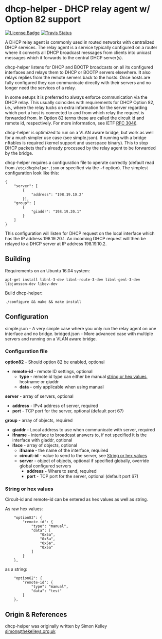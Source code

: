 dhcp-helper - DHCP relay agent w/ Option 82 support
===================================================
[![License Badge][]][License] [![Travis Status][]][Travis]

A DHCP relay agent is commonly used in routed networks with centralized
DHCP services.  The relay agent is a service typically configured on a
router where it converts all DHCP broadcast messages from clients into
unicast messages which it forwards to the central DHCP server(s).

dhcp-helper listens for DHCP and BOOTP broadcasts on all its configured
interfaces and relays them to DHCP or BOOTP servers elsewhere.  It also
relays replies from the remote servers back to the hosts.  Once hosts
are fully configured they can communicate directly with their servers
and no longer need the services of a relay.

In some setups it is preferred to always enforce communication via the
DHCP relay.  This usually coincides with requirements for DHCP Option
82, i.e., where the relay tucks on extra information for the server
regarding which port a host is connected to and from which relay the
request is forwarded from.  In Option 82 terms these are called the
circuit id and remote id, respectively.  For more information, see IETF
[RFC 3046](https://tools.ietf.org/html/rfc3046).

dhcp-helper is optimized to run on a VLAN aware bridge, but work as well
for a much simpler use case (see simple.json). If running with a bridge
nftables is required (kernel support and userspace binary). This to stop
DHCP packets that's already processed by the relay agent to be forwarded
by the bridge.

dhcp-helper requires a configuration file to operate correctly (default
read from `/etc/dhcphelper.json` or specified via the `-f`
option). The simplest configuration look like this:

```
{
    "server": [
        {
            "address": "198.19.10.2"
        }],
    "group": [
        {
            "giaddr": "198.19.20.1"
        }
    ]
}
```

This configuration will listen for DHCP request on the local interface
which has the IP address 198.19.20.1. An incoming DHCP request will
then be relayed to a DHCP server at IP address 198.19.10.2.


Building
--------

Requirements on an Ubuntu 16.04 system:
```
apt-get install libnl-3-dev libnl-route-3-dev libnl-genl-3-dev libjansson-dev libev-dev
```
Build dhcp-helper:
```
./configure && make && make install
```


Configuration
-------------

simple.json - A very simple case where you only run the relay agent on one interface and no bridge.
bridged.json - More advanced case with multiple servers and running on a VLAN aware bridge.

### Configuration file
**option82** - Should option 82 be enabled, optional
  * **remote-id** - remote ID settings, optional
    * **type** - remote id type can either be manual [string or hex values](#string-or-hex-values), hostname or giaddr
    * **data** - only applicable when using manual

**server** - array of servers, optional
  * **address** - IPv4 address of server, required
  * **port** - TCP port for the server, optional (default port 67)

**group** - array of objects, required
  * **giaddr** - Local address to use when communicate with server, required
  * **ifname** - interface to broadcast answers to, if not specified it is the interface with giaddr, optional
  * **iface** - array of objects, optional
    * **ifname** - the name of the interface, required
    * **circuit-id** - value to send to the server, see [String or hex values](#string-or-hex-values)
    * **server** - object of objects, optional if specified globally, override global configured servers
        * **address** - Where to send, required
        * **port** - TCP port for the server, optional (default port 67)

### String or hex values
Circuit-id and remote-id can be entered as hex values as well as string.

As raw hex values:
```
    "option82": {
        "remote-id": {
            "type": "manual",
            "data": [
                "0x5a",
                "0x5a",
                "0x5a",
                "0x5a"
            ]
        }
    },
```
as a string:
```
    "option82": {
        "remote-id": {
            "type": "manual",
            "data": "test"
        }
    },
```


Origin & References
-------------------

dhcp-helper was originally written by Simon Kelley <simon@thekelleys.org.uk>


[License]:         https://en.wikipedia.org/wiki/GPL_license
[License Badge]:   https://img.shields.io/badge/License-GPL%20v2-blue.svg
[Travis]:          https://travis-ci.org/westermo/dhcp-helper
[Travis Status]:   https://travis-ci.org/westermo/dhcp-helper.svg?branch=master

